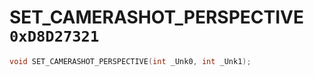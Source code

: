 # SET_CAMERASHOT_PERSPECTIVE `0xD8D27321`

```cpp
void SET_CAMERASHOT_PERSPECTIVE(int _Unk0, int _Unk1);
```
